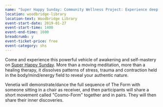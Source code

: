 ```yaml
---
name: "Super Happy Sunday: Community Wellness Project: Experience deep inner stillness through The Form reality practice"
location: woodbridge-library
location-text: Woodbridge Library
event-start-date: 2019-01-27
event-start-time: 1400
event-end-time: 1600
breadcrumb: y
event-ticket-price: free
event-category: shs
---
```


Come and experience this powerful vehicle of awakening and self-mastery on [Super Happy Sunday](/news/super-happy-sunday/). More than a moving meditation, more than a healing therapy, it dissolves patterns of stress, trauma and contraction held in the body/mind/energy field to reveal your authentic nature.

Venetia will demonstrate/dance the full sequence of The Form with someone sitting in a chair as receiver, and then participants will share a short movement called "Cosmo-Form" together and in pairs. They will then share their inner discoveries.
